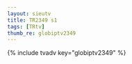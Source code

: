 ```yaml
--- 
layout: sieutv
title: TR2349 s1
tags: [TRtv]
thumb_re: globiptv2349
---
```

{% include tvadv key="globiptv2349" %} 
